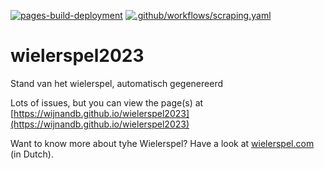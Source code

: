 [![pages-build-deployment](https://github.com/wijnandb/wielerspel2023/actions/workflows/pages/pages-build-deployment/badge.svg)](https://github.com/wijnandb/wielerspel2023/actions/workflows/pages/pages-build-deployment)
[![.github/workflows/scraping.yaml](https://github.com/wijnandb/wielerspel2023/actions/workflows/scraping.yaml/badge.svg)](https://github.com/wijnandb/wielerspel2023/actions/workflows/scraping.yaml)

# wielerspel2023
Stand van het wielerspel, automatisch gegenereerd


Lots of issues, but you can view the page(s) at [https://wijnandb.github.io/wielerspel2023](https://wijnandb.github.io/wielerspel2023)

Want to know more about tyhe Wielerspel? Have a look at [wielerspel.com](https://wielerspel.com) (in Dutch).

